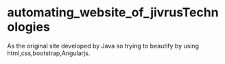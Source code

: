 # automating_website_of_jivrusTechnologies
As the original site developed by Java so trying to beautify by using html,css,bootstrap,Angularjs.
